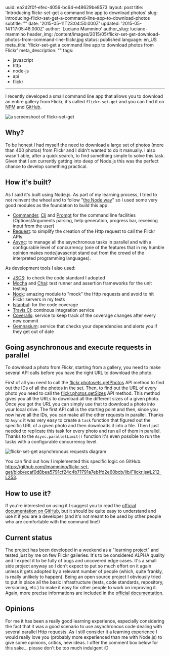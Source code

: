 uuid:             ea2d2f0f-efec-4056-bc64-e48629be8573
layout:           post
title:            'Introducing flickr-set-get a command line app to download photos'
slug:             introducing-flickr-set-get-a-command-line-app-to-download-photos
subtitle:         ""
date:             '2015-05-11T23:04:50.000Z'
updated:          '2015-05-14T17:05:48.000Z'
author:           'Luciano Mammino'
author_slug:      luciano-mammino
header_img:       /content/images/2015/05/flickr-set-get-download-photos-from-command-line-flickr.jpg
status:           published
language:         en_US
meta_title:       'flickr-set-get a command line app to download photos from Flickr'
meta_description: ""
tags:
  - javascript
  - http
  - node-js
  - api
  - flickr

---

I recently developed a small command line app that allows you to download an entire gallery from Flickr, it's called `flickr-set-get` and you can find it on [NPM](https://www.npmjs.com/package/flickr-set-get) and [GitHub](https://github.com/lmammino/flickr-set-get).

![a screenshoot of flickr-set-get](/content/images/2015/05/687474703a2f2f692e696d6775722e636f6d2f4447457059746c2e706e67.png)

## Why?

To be honest I had myself the need to download a large set of photos (more than 400 photos) from Flickr and I didn't wanted to do it manually. I also wasn't able, after a quick search, to find something simple to solve this task. Given that I am currently getting into deep of Node.js this was the perfect chance to develop something practical.

## How it's built?

As I said it's built using Node.js. As part of my learning process, I tried to not reinvent the wheel and to follow "[the Node way](http://thenodeway.io)" so I used some very good modules as the foundation to build this app:

  - [Commander](https://www.npmjs.com/package/commander), [Cli](https://www.npmjs.com/package/cli) and [Prompt](https://www.npmjs.com/package/prompt) for the command line facilities (Options/Arguments parsing, help generation, progress bar, receiving input from the user)
  - [Request](https://www.npmjs.com/package/request): to simplify the creation of the Http request to call the Flickr APIs
  - [Async](https://www.npmjs.com/package/async): to manage all the asynchronous tasks in parallel and with a configurable level of concurrency (one of the features that in my humble opinion makes node/javascript stand out from the crowd of the interpreted programming languages).

As development tools I also used:

  - [JSCS](http://jscs.info): to check the code standard I adopted
  - [Mocha](http://mochajs.org) and [Chai](http://chaijs.com/): test runner and assertion frameworks for the unit testing
  - [Nock](https://www.npmjs.com/package/nock): amazing module to "mock" the Http requests and avoid to hit Flickr servers in my tests
  - [Istanbul](https://gotwarlost.github.io/istanbul): for the code coverage
  - [Travis CI](https://travis-ci.org): continous integration service
  - [Coveralls](https://coveralls.io): service to keep track of the coverage changes after every new commit
  - [Gemnasium](https://gemnasium.com): service that checks your dependencies and alerts you if they get out of date

## Going asynchronous and execute requests in parallel

To download a photo from Flickr, starting from a gallery, you need to make several API calls before you have the right URL to download the photo.

First of all you need to call the [flickr.photosets.getPhotos](https://www.flickr.com/services/api/flickr.photosets.getPhotos.html) API method to find out the IDs of all the photos in the set.
Then, to find out the URL of every photo you need to call the [flickr.photos.getSizes](https://www.flickr.com/services/api/flickr.photos.getSizes.html) API method. This method gives you all the URLs to download all the different sizes of a given photo. Once you got the URL you can simply use that to download a photo into your local drive.
The first API call is the starting point and then, since you now have all the IDs, you can make all the other requests in parallel.
Thanks to `Async` it was very easy to create a `task` function that figured out the specific URL of a given photo and then downloads it into a file. Then I just needed to replicate this task for every photo and run all of them in parallel. Thanks to the `Async.parallelLimit()` function it's even possible to run the tasks with a configurable concurrency level.

![flickr-set-get asynchronous requests diagram](/content/images/2015/05/flickr-set-get-requests-diagram.png)

You can find out how I implemented this specific logic on GitHub: https://github.com/lmammino/flickr-set-get/blob/ecaf0d8bea5791cf24c4b71791a7eb1fd2e60bcb/lib/Flickr.js#L212-L253. 

## How to use it?

If you're interested on using it I suggest you to read the [official documentation on GitHub](https://github.com/lmammino/flickr-set-get), but it should be quite easy to understand and use it if you are a developer (and it's not meant to be used by other people who are comfortable with the command line!)

## Current status

The project has been developed in a weekend as a "learning project" and tested just by me on few Flickr galleries. It's to be considered ALPHA quality and I expect it to be fully of bugs and uncovered edge cases. 
It's a small side project anyway so I don't expect to put so much effort on it again unless it gets adopted by a relevant number of people (which, quite frankly, is really unlikely to happen).
Being an open source project I obviously tried to put in place all the basic infrastructure (tests, code standards, repository, versioning, etc.) to make it easy for other people to work on improving it. Again, more precise informations are included in the [official documentation](https://github.com/lmammino/flickr-set-get).

## Opinions

For me it has been a really good learning experience, especially considering the fact that it was a good scenario to use asynchronous code dealing with several parallel Http requests. 
As I still consider it a learning experience I would really love you (probably more experienced than me with Node.js) to give some opinions, critics, new ideas. 
I offer the comment box below for this sake... please don't be too much indulgent :D
